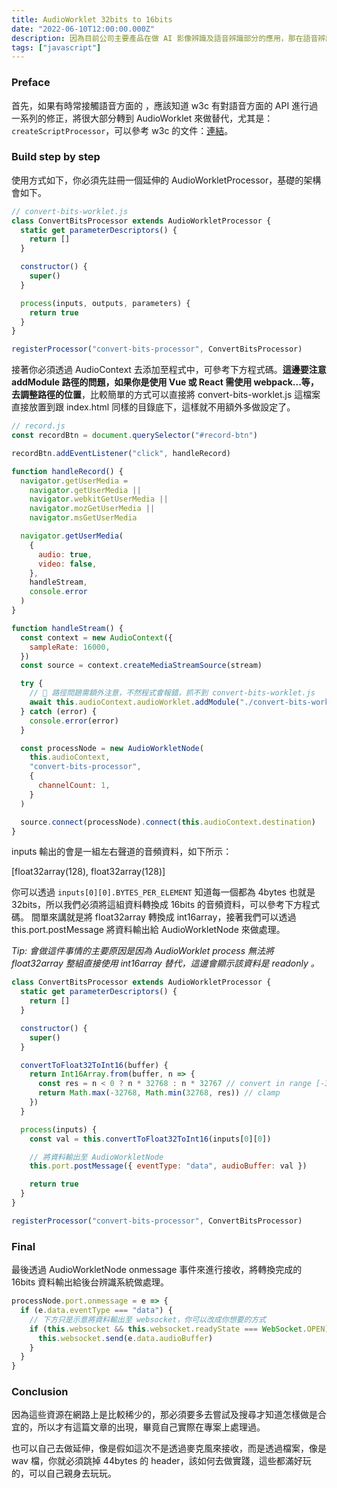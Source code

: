 ```yaml
---
title: AudioWorklet 32bits to 16bits
date: "2022-06-10T12:00:00.000Z"
description: 因為目前公司主要產品在做 AI 影像辨識及語音辨識部分的應用，那在語音辨識這塊，需要透過使用者操作網站透過麥克風及時將資料轉換成 Sample rate 16000 16bits 或 8bits 的音頻資料，並將其提供給公司的語音辨識系統，這篇文章就來講解如何透過 AudioWorklet 將音頻資料轉換成 16bits 的音頻資料。
tags: ["javascript"]
---
```


### Preface

首先，如果有時常接觸語音方面的 ，應該知道 w3c 有對語音方面的 API 進行過一系列的修正，將很大部分轉到 AudioWorklet 來做替代，尤其是：`createScriptProcessor`，可以參考 w3c 的文件：[連結](https://developer.mozilla.org/en-US/docs/Web/API/BaseAudioContext/createScriptProcessor)。

### Build step by step

使用方式如下，你必須先註冊一個延伸的 AudioWorkletProcessor，基礎的架構會如下。

```javascript
// convert-bits-worklet.js
class ConvertBitsProcessor extends AudioWorkletProcessor {
  static get parameterDescriptors() {
    return []
  }

  constructor() {
    super()
  }

  process(inputs, outputs, parameters) {
    return true
  }
}

registerProcessor("convert-bits-processor", ConvertBitsProcessor)
```

接著你必須透過 AudioContext 去添加至程式中，可參考下方程式碼。**這邊要注意 addModule 路徑的問題，如果你是使用 Vue 或 React 需使用 webpack...等，去調整路徑的位置**，比較簡單的方式可以直接將 convert-bits-worklet.js 這檔案直接放置到跟 index.html 同樣的目錄底下，這樣就不用額外多做設定了。

```javascript
// record.js
const recordBtn = document.querySelector("#record-btn")

recordBtn.addEventListener("click", handleRecord)

function handleRecord() {
  navigator.getUserMedia =
    navigator.getUserMedia ||
    navigator.webkitGetUserMedia ||
    navigator.mozGetUserMedia ||
    navigator.msGetUserMedia

  navigator.getUserMedia(
    {
      audio: true,
      video: false,
    },
    handleStream,
    console.error
  )
}

function handleStream() {
  const context = new AudioContext({
    sampleRate: 16000,
  })
  const source = context.createMediaStreamSource(stream)

  try {
    // 🚀 路徑問題需額外注意，不然程式會報錯，抓不到 convert-bits-worklet.js
    await this.audioContext.audioWorklet.addModule("./convert-bits-worklet.js")
  } catch (error) {
    console.error(error)
  }

  const processNode = new AudioWorkletNode(
    this.audioContext,
    "convert-bits-processor",
    {
      channelCount: 1,
    }
  )

  source.connect(processNode).connect(this.audioContext.destination)
}
```

inputs 輸出的會是一組左右聲道的音頻資料，如下所示：

[float32array(128), float32array(128)]

你可以透過 `inputs[0][0].BYTES_PER_ELEMENT` 知道每一個都為 4bytes 也就是 32bits，所以我們必須將這組資料轉換成 16bits 的音頻資料，可以參考下方程式碼。
間單來講就是將 float32array 轉換成 int16array，接著我們可以透過 this.port.postMessage 將資料輸出給 AudioWorkletNode 來做處理。

_Tip: 會做這件事情的主要原因是因為 AudioWorklet process 無法將 float32array 整組直接使用 int16array 替代，這邊會顯示該資料是 readonly 。_

```javascript
class ConvertBitsProcessor extends AudioWorkletProcessor {
  static get parameterDescriptors() {
    return []
  }

  constructor() {
    super()
  }

  convertToFloat32ToInt16(buffer) {
    return Int16Array.from(buffer, n => {
      const res = n < 0 ? n * 32768 : n * 32767 // convert in range [-32768, 32767]
      return Math.max(-32768, Math.min(32768, res)) // clamp
    })
  }

  process(inputs) {
    const val = this.convertToFloat32ToInt16(inputs[0][0])

    // 將資料輸出至 AudioWorkletNode
    this.port.postMessage({ eventType: "data", audioBuffer: val })

    return true
  }
}

registerProcessor("convert-bits-processor", ConvertBitsProcessor)
```

### Final

最後透過 AudioWorkletNode onmessage 事件來進行接收，將轉換完成的 16bits 資料輸出給後台辨識系統做處理。

```javascript
processNode.port.onmessage = e => {
  if (e.data.eventType === "data") {
    // 下方只是示意將資料輸出至 websocket，你可以改成你想要的方式
    if (this.websocket && this.websocket.readyState === WebSocket.OPEN) {
      this.websocket.send(e.data.audioBuffer)
    }
  }
}
```

### Conclusion

因為這些資源在網路上是比較稀少的，那必須要多去嘗試及搜尋才知道怎樣做是合宜的，所以才有這篇文章的出現，畢竟自己實際在專案上處理過。

也可以自己去做延伸，像是假如這次不是透過麥克風來接收，而是透過檔案，像是 wav 檔，你就必須跳掉 44bytes 的 header，該如何去做實踐，這些都滿好玩的，可以自己親身去玩玩。
